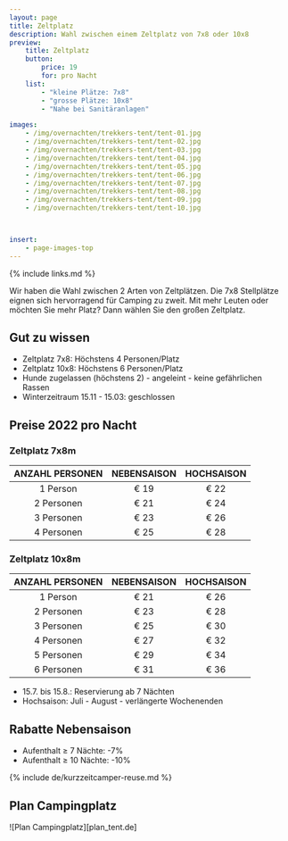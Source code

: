 ```yaml
---
layout: page
title: Zeltplatz
description: Wahl zwischen einem Zeltplatz von 7x8 oder 10x8
preview:
    title: Zeltplatz
    button:
        price: 19
        for: pro Nacht
    list:
        - "kleine Plätze: 7x8"
        - "grosse Plätze: 10x8"
        - "Nahe bei Sanitäranlagen"

images:
    - /img/overnachten/trekkers-tent/tent-01.jpg
    - /img/overnachten/trekkers-tent/tent-02.jpg
    - /img/overnachten/trekkers-tent/tent-03.jpg
    - /img/overnachten/trekkers-tent/tent-04.jpg
    - /img/overnachten/trekkers-tent/tent-05.jpg
    - /img/overnachten/trekkers-tent/tent-06.jpg
    - /img/overnachten/trekkers-tent/tent-07.jpg
    - /img/overnachten/trekkers-tent/tent-08.jpg
    - /img/overnachten/trekkers-tent/tent-09.jpg
    - /img/overnachten/trekkers-tent/tent-10.jpg



insert:
    - page-images-top
---
```

{% include links.md %}

Wir haben die Wahl zwischen 2 Arten von Zeltplätzen. Die 7x8 Stellplätze eignen sich hervorragend für Camping zu zweit. Mit mehr Leuten oder möchten Sie mehr Platz? Dann wählen Sie den großen Zeltplatz.

## Gut zu wissen

- Zeltplatz 7x8: Höchstens 4 Personen/Platz
- Zeltplatz 10x8: Höchstens 6 Personen/Platz
- Hunde zugelassen (höchstens 2) - angeleint - keine gefährlichen Rassen
- Winterzeitraum 15.11 - 15.03: geschlossen


## Preise 2022 pro Nacht

### Zeltplatz 7x8m

ANZAHL PERSONEN | NEBENSAISON | HOCHSAISON      
:-------------:|:-----------:|:-----------:|
1 Person       |€ 19         |€ 22     
2 Personen     |€ 21         |€ 24           
3 Personen     |€ 23         |€ 26
4 Personen     |€ 25         |€ 28     

### Zeltplatz 10x8m

ANZAHL PERSONEN | NEBENSAISON | HOCHSAISON      
:-------------:|:-----------:|:-----------:|
1 Person       |€ 21         |€ 26     
2 Personen     |€ 23         |€ 28           
3 Personen     |€ 25         |€ 30
4 Personen     |€ 27         |€ 32     
5 Personen     |€ 29         |€ 34
6 Personen     |€ 31         |€ 36

* 15.7. bis 15.8.: Reservierung ab 7 Nächten
* Hochsaison: Juli - August - verlängerte Wochenenden

## Rabatte Nebensaison

- Aufenthalt ≥ 7 Nächte: -7%
- Aufenthalt ≥ 10 Nächte: -10%

{% include de/kurzzeitcamper-reuse.md %}

## Plan Campingplatz

![Plan Campingplatz][plan_tent.de]
